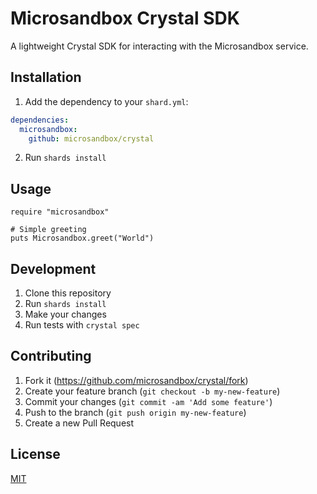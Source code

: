 # Microsandbox Crystal SDK

A lightweight Crystal SDK for interacting with the Microsandbox service.

## Installation

1. Add the dependency to your `shard.yml`:

```yaml
dependencies:
  microsandbox:
    github: microsandbox/crystal
```

2. Run `shards install`

## Usage

```crystal
require "microsandbox"

# Simple greeting
puts Microsandbox.greet("World")
```

## Development

1. Clone this repository
2. Run `shards install`
3. Make your changes
4. Run tests with `crystal spec`

## Contributing

1. Fork it (<https://github.com/microsandbox/crystal/fork>)
2. Create your feature branch (`git checkout -b my-new-feature`)
3. Commit your changes (`git commit -am 'Add some feature'`)
4. Push to the branch (`git push origin my-new-feature`)
5. Create a new Pull Request

## License

[MIT](LICENSE)
